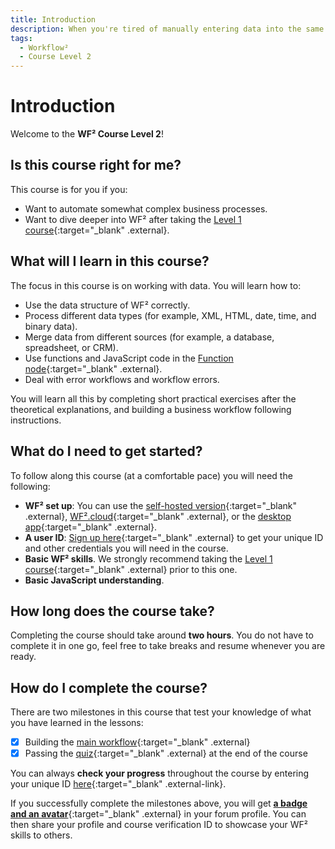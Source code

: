 ```yaml
---
title: Introduction
description: When you're tired of manually entering data into the same spreadsheet every day and managing tens of different tools and systems, check out these courses.
tags:
  - Workflow²
  - Course Level 2
---
```


# Introduction

Welcome to the **WF² Course Level 2**!

## Is this course right for me?

This course is for you if you:

- Want to automate somewhat complex business processes.
- Want to dive deeper into WF² after taking the [Level 1 course](/workflow/courses/level-one){:target="_blank" .external}.

## What will I learn in this course?

The focus in this course is on working with data. You will learn how to:

- Use the data structure of WF² correctly.
- Process different data types (for example, XML, HTML, date, time, and binary data).
- Merge data from different sources (for example, a database, spreadsheet, or CRM).
- Use functions and JavaScript code in the [Function node](/workflow/integrations/core-nodes/workflow-nodes-base.function){:target="_blank" .external}.
- Deal with error workflows and workflow errors.

You will learn all this by completing short practical exercises after the theoretical explanations, and building a business workflow following instructions.

## What do I need to get started?

To follow along this course (at a comfortable pace) you will need the following:

- **WF² set up**: You can use the [self-hosted version](/hosting/installation/npm/){:target="_blank" .external}, [WF².cloud](/hosting/installation/cloud/){:target="_blank" .external}, or the [desktop app](/hosting/installation/desktop-app/){:target="_blank" .external}.
- **A user ID**: [Sign up here](https://WF²-community.typeform.com/to/HQoQ7nXg){:target="_blank" .external} to get your unique ID and other credentials you will need in the course.
- **Basic WF² skills**. We strongly recommend taking the [Level 1 course](/workflow/courses/level-one/){:target="_blank" .external} prior to this one.
- **Basic JavaScript understanding**.

## How long does the course take?

Completing the course should take around **two hours**. You do not have to complete it in one go, feel free to take breaks and resume whenever you are ready.

## How do I complete the course?

There are two milestones in this course that test your knowledge of what you have learned in the lessons:

- [x] Building the [main workflow](/workflow/courses/level-two/chapter-5/chapter-5.0/){:target="_blank" .external}
- [x] Passing the [quiz](https://WF²-community.typeform.com/to/r9hDbytg){:target="_blank" .external} at the end of the course

You can always **check your progress** throughout the course by entering your unique ID [here](https://internal.users.WF².cloud/webhook/course-level-2/verify){:target="_blank" .external-link}.

If you successfully complete the milestones above, you will get [**a badge and an avatar**](https://community.WF².io/badges/105/completed-WF²-course-level-2){:target="_blank" .external} in your forum profile. You can then share your profile and course verification ID to showcase your WF² skills to others.
